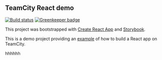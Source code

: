 ## TeamCity React demo

[![Build status][ci-badge]][ci-bt]
[![Greenkeeper badge][gk-badge]][gk]

This project was bootstrapped with [Create React App][cra] and [Storybook][storybook].

This is a demo project providing an [example][ci-project] of how to build a React app on TeamCity.

[ci-badge]:  https://teamcity.jetbrains.com/app/rest/builds/buildType:TestDrive_ReactApp_Build/statusIcon.svg
[ci-bt]: https://teamcity.jetbrains.com/viewType.html?buildTypeId=TestDrive_ReactApp_Build
[ci-project]: https://teamcity.jetbrains.com/project.html?projectId=TestDrive_ReactApp&tab=projectOverview
[cra]: https://github.com/facebookincubator/create-react-app
[gk-badge]: https://badges.greenkeeper.io/Hypnosphi/teamcity-react-demo.svg
[gk]: https://greenkeeper.io/
[storybook]: https://storybook.js.org/
hhhhhh